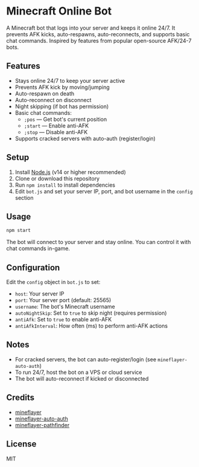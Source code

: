 # Minecraft Online Bot

A Minecraft bot that logs into your server and keeps it online 24/7. It prevents AFK kicks, auto-respawns, auto-reconnects, and supports basic chat commands. Inspired by features from popular open-source AFK/24-7 bots.

## Features
- Stays online 24/7 to keep your server active
- Prevents AFK kick by moving/jumping
- Auto-respawn on death
- Auto-reconnect on disconnect
- Night skipping (if bot has permission)
- Basic chat commands:
  - `;pos` — Get bot's current position
  - `;start` — Enable anti-AFK
  - `;stop` — Disable anti-AFK
- Supports cracked servers with auto-auth (register/login)

## Setup
1. Install [Node.js](https://nodejs.org/) (v14 or higher recommended)
2. Clone or download this repository
3. Run `npm install` to install dependencies
4. Edit `bot.js` and set your server IP, port, and bot username in the `config` section

## Usage
```bash
npm start
```

The bot will connect to your server and stay online. You can control it with chat commands in-game.

## Configuration
Edit the `config` object in `bot.js` to set:
- `host`: Your server IP
- `port`: Your server port (default: 25565)
- `username`: The bot's Minecraft username
- `autoNightSkip`: Set to `true` to skip night (requires permission)
- `antiAfk`: Set to `true` to enable anti-AFK
- `antiAfkInterval`: How often (ms) to perform anti-AFK actions

## Notes
- For cracked servers, the bot can auto-register/login (see `mineflayer-auto-auth`)
- To run 24/7, host the bot on a VPS or cloud service
- The bot will auto-reconnect if kicked or disconnected

## Credits
- [mineflayer](https://github.com/PrismarineJS/mineflayer)
- [mineflayer-auto-auth](https://github.com/PrismarineJS/mineflayer-auto-auth)
- [mineflayer-pathfinder](https://github.com/PrismarineJS/mineflayer-pathfinder)

## License
MIT 

